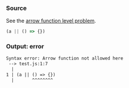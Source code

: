 ### Source
See the [arrow function level problem](../../../../parser/docs/arrow-function-level-problem.md).

```js
(a || () => {})
```

### Output: error
```txt
Syntax error: Arrow function not allowed here
 --> test.js:1:7
  |
1 | (a || () => {})
  |       ^^^^^^^^ 
```

